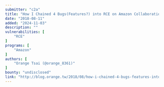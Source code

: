 ```yaml
---
submitter: "c2a"
title: "How I Chained 4 Bugs(Features?) into RCE on Amazon Collaboration System"
date: "2018-08-11"
added: "2024-11-03"
description: ""
vulnerabilities: [
    "RCE"
]
programs: [
    "Amazon"
]
authors: [
    "Orange Tsai (@orange_8361)"
]
bounty: "undisclosed"
link: "http://blog.orange.tw/2018/08/how-i-chained-4-bugs-features-into-rce-on-amazon.html"
---
```




